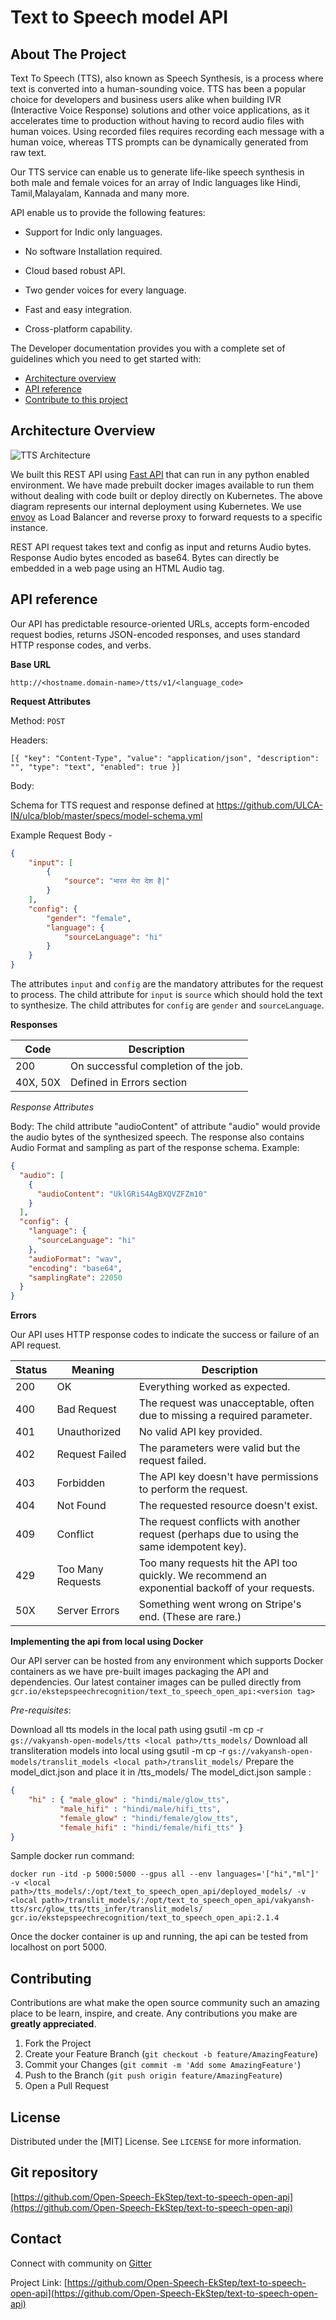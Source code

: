 # Text to Speech model API


<!-- ABOUT THE PROJECT -->
## About The Project

Text To Speech (TTS), also known as Speech Synthesis, is a process where text is converted into a human-sounding voice. TTS has been a popular choice for developers and business users alike when building IVR (Interactive Voice Response) solutions and other voice applications, as it accelerates time to production without having to record audio files with human voices. Using recorded files requires recording each message with a human voice, whereas TTS prompts can be dynamically generated from raw text.

Our TTS service can enable us to generate life-like speech synthesis in both male and female voices for an array of Indic languages like Hindi, Tamil,Malayalam, Kannada and many more.

API enable us to provide the following features:

* Support for Indic only languages.

* No software Installation required.

* Cloud based robust API.

* Two gender voices for every language.

* Fast and easy integration.

* Cross-platform capability.

The Developer documentation provides you with a complete set of guidelines which you need to get started with:

* [Architecture overview](#architecture-overview)
* [API reference](#api-reference)
* [Contribute to this project](#contributing)

## Architecture Overview

![TTS Architecture](img/tts_api.png)

We built this REST API using [Fast API](https://fastapi.tiangolo.com/) that can run in any python enabled environment. We have made prebuilt docker images available to run them without dealing with code built or deploy directly on Kubernetes. The above diagram represents our internal deployment using Kubernetes. We use [envoy](https://www.envoyproxy.io/) as Load Balancer and reverse proxy to forward requests to a specific instance.

REST API request takes text and config as input and returns Audio bytes. Response Audio bytes encoded as base64. Bytes can directly be embedded in a web page using an HTML Audio tag.

## API reference

Our API has predictable resource-oriented URLs, accepts form-encoded request bodies, returns JSON-encoded responses, and uses standard HTTP response codes, and verbs.

**Base URL**
```
http://<hostname.domain-name>/tts/v1/<language_code>
```
**Request Attributes**

Method: `POST`

Headers: 

`[{ "key": "Content-Type", "value": "application/json", "description": "", "type": "text", "enabled": true }]`

Body:

Schema for TTS request and response defined at  https://github.com/ULCA-IN/ulca/blob/master/specs/model-schema.yml

Example Request Body -
```json
{
    "input": [
        {
            "source": "भारत मेरा देश है|"
        }
    ],
    "config": {
        "gender": "female",
        "language": {
            "sourceLanguage": "hi"
        }
    }
} 
```

The attributes `input` and `config` are the mandatory attributes for the request to process.
The child attribute for `input` is `source` which should hold the text to synthesize.
The child attributes for `config` are `gender` and `sourceLanguage`.

**Responses**


| Code | Description                          |
|------|--------------------------------------|
| 200  | On successful completion of the job. |
| 40X, 50X  | Defined in Errors section |


*Response Attributes*

Body:
The child attribute "audioContent" of attribute "audio" would provide the audio bytes of the synthesized speech.
The response also contains Audio Format and sampling as part of the response schema.
Example:
```json
{
  "audio": [
    {
      "audioContent": "UklGRiS4AgBXQVZFZm10"
    }
  ],
  "config": {
    "language": {
      "sourceLanguage": "hi"
    },
    "audioFormat": "wav",
    "encoding": "base64",
    "samplingRate": 22050
  }
}
```


**Errors**

Our API uses HTTP response codes to indicate the success or failure of an API request.

| Status| Meaning                           | Description                                                                                           |
|-------|-----------------------------------|-------------------------------------------------------------------------------------------------------|
| 200 	|  OK                            	| Everything worked as expected.                                                                     	|
| 400 	|  Bad Request                   	| The request was unacceptable, often due to missing a required parameter.                           	|
| 401 	|  Unauthorized                  	| No valid API key provided.                                                                         	|
| 402 	|  Request Failed                	| The parameters were valid but the request failed.                                                  	|
| 403 	|  Forbidden                     	| The API key doesn't have permissions to perform the request.                                       	|
| 404 	|  Not Found                     	| The requested resource doesn't exist.                                                              	|
| 409 	|  Conflict                      	| The request conflicts with another request (perhaps due to using the same   idempotent key).       	|
| 429 	|  Too Many Requests             	| Too many requests hit the API too quickly. We recommend an exponential   backoff of your requests. 	|
| 50X 	|  Server Errors                 	| Something went wrong on Stripe's end. (These are rare.)                                            	|


**Implementing the api from local using Docker**

Our API server can be hosted from any environment which supports Docker containers as we have pre-built images packaging the API and dependencies.
Our latest container images can be pulled directly from `gcr.io/ekstepspeechrecognition/text_to_speech_open_api:<version tag>`

*Pre-requisites*:

Download all tts models in the local path using gsutil -m cp -r ```gs://vakyansh-open-models/tts <local path>/tts_models/```
Download all transliteration models into local using gsutil -m cp -r ```gs://vakyansh-open-models/translit_models <local path>/translit_models/```
Prepare the model_dict.json and place it in <local path>/tts_models/
The model_dict.json sample :

```json
{ 
    "hi" : { "male_glow" : "hindi/male/glow_tts",
           "male_hifi" : "hindi/male/hifi_tts",
           "female_glow" : "hindi/female/glow_tts",
           "female_hifi" : "hindi/female/hifi_tts" }
}
```


Sample docker run command:

```shell
docker run -itd -p 5000:5000 --gpus all --env languages='["hi","ml"]' -v <local path>/tts_models/:/opt/text_to_speech_open_api/deployed_models/ -v <local path>/translit_models/:/opt/text_to_speech_open_api/vakyansh-tts/src/glow_tts/tts_infer/translit_models/ gcr.io/ekstepspeechrecognition/text_to_speech_open_api:2.1.4 
```

Once the docker container is up and running, the api can be tested from localhost on port 5000.


## Contributing

Contributions are what make the open source community such an amazing place to be learn, inspire, and create. Any contributions you make are **greatly appreciated**.

1. Fork the Project
2. Create your Feature Branch (`git checkout -b feature/AmazingFeature`)
3. Commit your Changes (`git commit -m 'Add some AmazingFeature'`)
4. Push to the Branch (`git push origin feature/AmazingFeature`)
5. Open a Pull Request

## License

Distributed under the [MIT] License. See `LICENSE` for more information.

## Git repository

[https://github.com/Open-Speech-EkStep/text-to-speech-open-api](https://github.com/Open-Speech-EkStep/text-to-speech-open-api)

## Contact

Connect with community on [Gitter](https://gitter.im/Vakyansh/community?utm_source=share-link&utm_medium=link&utm_campaign=share-link)

Project Link: [https://github.com/Open-Speech-EkStep/text-to-speech-open-api](https://github.com/Open-Speech-EkStep/text-to-speech-open-api)



